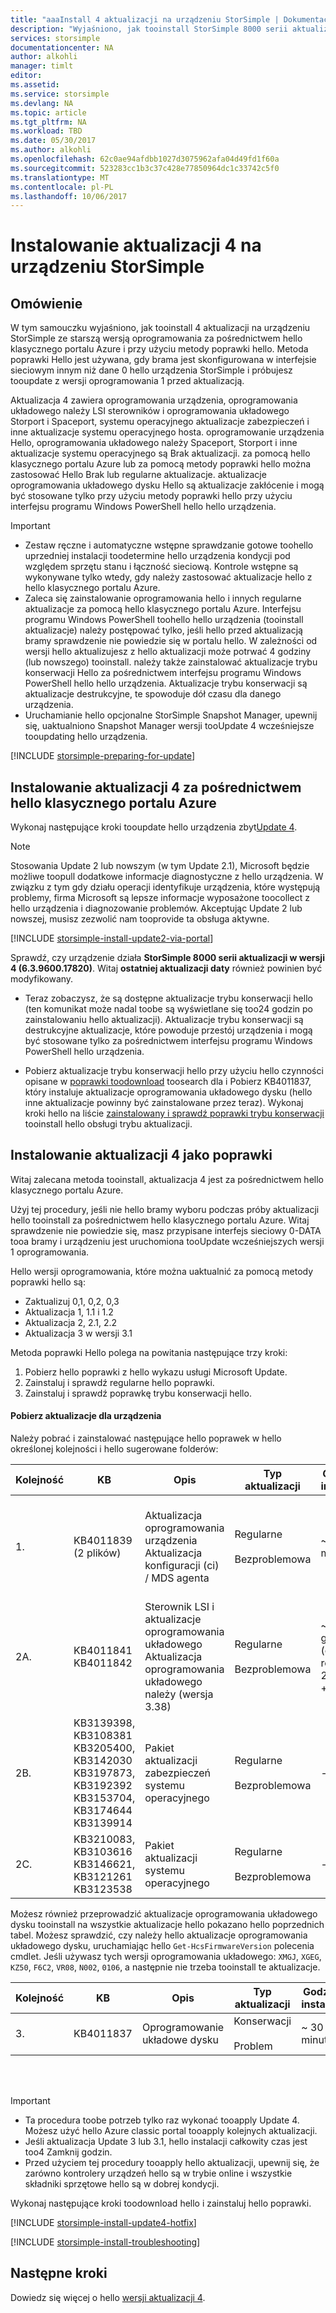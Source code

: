 ```yaml
---
title: "aaaInstall 4 aktualizacji na urządzeniu StorSimple | Dokumentacja firmy Microsoft"
description: "Wyjaśniono, jak tooinstall StorSimple 8000 serii aktualizacji 4 na urządzeniu z serii StorSimple 8000."
services: storsimple
documentationcenter: NA
author: alkohli
manager: timlt
editor: 
ms.assetid: 
ms.service: storsimple
ms.devlang: NA
ms.topic: article
ms.tgt_pltfrm: NA
ms.workload: TBD
ms.date: 05/30/2017
ms.author: alkohli
ms.openlocfilehash: 62c0ae94afdbb1027d3075962afa04d49fd1f60a
ms.sourcegitcommit: 523283cc1b3c37c428e77850964dc1c33742c5f0
ms.translationtype: MT
ms.contentlocale: pl-PL
ms.lasthandoff: 10/06/2017
---
```

# <a name="install-update-4-on-your-storsimple-device"></a>Instalowanie aktualizacji 4 na urządzeniu StorSimple

## <a name="overview"></a>Omówienie

W tym samouczku wyjaśniono, jak tooinstall 4 aktualizacji na urządzeniu StorSimple ze starszą wersją oprogramowania za pośrednictwem hello klasycznego portalu Azure i przy użyciu metody poprawki hello. Metoda poprawki Hello jest używana, gdy brama jest skonfigurowana w interfejsie sieciowym innym niż dane 0 hello urządzenia StorSimple i próbujesz tooupdate z wersji oprogramowania 1 przed aktualizacją.

Aktualizacja 4 zawiera oprogramowania urządzenia, oprogramowania układowego należy LSI sterowników i oprogramowania układowego Storport i Spaceport, systemu operacyjnego aktualizacje zabezpieczeń i inne aktualizacje systemu operacyjnego hosta.  oprogramowanie urządzenia Hello, oprogramowania układowego należy Spaceport, Storport i inne aktualizacje systemu operacyjnego są Brak aktualizacji. za pomocą hello klasycznego portalu Azure lub za pomocą metody poprawki hello można zastosować Hello Brak lub regularne aktualizacje. aktualizacje oprogramowania układowego dysku Hello są aktualizacje zakłócenie i mogą być stosowane tylko przy użyciu metody poprawki hello przy użyciu interfejsu programu Windows PowerShell hello hello urządzenia. 

> [!IMPORTANT]
> * Zestaw ręczne i automatyczne wstępne sprawdzanie gotowe toohello uprzedniej instalacji toodetermine hello urządzenia kondycji pod względem sprzętu stanu i łączność sieciową. Kontrole wstępne są wykonywane tylko wtedy, gdy należy zastosować aktualizacje hello z hello klasycznego portalu Azure.
> * Zaleca się zainstalowanie oprogramowania hello i innych regularne aktualizacje za pomocą hello klasycznego portalu Azure. Interfejsu programu Windows PowerShell toohello hello urządzenia (tooinstall aktualizacje) należy postępować tylko, jeśli hello przed aktualizacją bramy sprawdzenie nie powiedzie się w portalu hello. W zależności od wersji hello aktualizujesz z hello aktualizacji może potrwać 4 godziny (lub nowszego) tooinstall. należy także zainstalować aktualizacje trybu konserwacji Hello za pośrednictwem interfejsu programu Windows PowerShell hello hello urządzenia. Aktualizacje trybu konserwacji są aktualizacje destrukcyjne, te spowoduje dół czasu dla danego urządzenia.
> * Uruchamianie hello opcjonalne StorSimple Snapshot Manager, upewnij się, uaktualniono Snapshot Manager wersji tooUpdate 4 wcześniejsze tooupdating hello urządzenia.


[!INCLUDE [storsimple-preparing-for-update](../../includes/storsimple-preparing-for-updates.md)]

## <a name="install-update-4-via-hello-azure-classic-portal"></a>Instalowanie aktualizacji 4 za pośrednictwem hello klasycznego portalu Azure
Wykonaj następujące kroki tooupdate hello urządzenia zbyt[Update 4](storsimple-update4-release-notes.md).

> [!NOTE]
> Stosowania Update 2 lub nowszym (w tym Update 2.1), Microsoft będzie możliwe toopull dodatkowe informacje diagnostyczne z hello urządzenia. W związku z tym gdy działu operacji identyfikuje urządzenia, które występują problemy, firma Microsoft są lepsze informacje wyposażone toocollect z hello urządzenia i diagnozowanie problemów. Akceptując Update 2 lub nowszej, musisz zezwolić nam tooprovide ta obsługa aktywne. 

[!INCLUDE [storsimple-install-update2-via-portal](../../includes/storsimple-install-update2-via-portal.md)]

Sprawdź, czy urządzenie działa **StorSimple 8000 serii aktualizacji w wersji 4 (6.3.9600.17820)**. Witaj **ostatniej aktualizacji daty** również powinien być modyfikowany. 

* Teraz zobaczysz, że są dostępne aktualizacje trybu konserwacji hello (ten komunikat może nadal toobe są wyświetlane się too24 godzin po zainstalowaniu hello aktualizacji). Aktualizacje trybu konserwacji są destrukcyjne aktualizacje, które powoduje przestój urządzenia i mogą być stosowane tylko za pośrednictwem interfejsu programu Windows PowerShell hello urządzenia.
 
* Pobierz aktualizacje trybu konserwacji hello przy użyciu hello czynności opisane w [poprawki toodownload](#to-download-hotfixes) toosearch dla i Pobierz KB4011837, który instaluje aktualizacje oprogramowania układowego dysku (hello inne aktualizacje powinny być zainstalowane przez teraz). Wykonaj kroki hello na liście [zainstalowany i sprawdź poprawki trybu konserwacji](#to-install-and-verify-maintenance-mode-hotfixes) tooinstall hello obsługi trybu aktualizacji. 

## <a name="install-update-4-as-a-hotfix"></a>Instalowanie aktualizacji 4 jako poprawki
Witaj zalecana metoda tooinstall, aktualizacja 4 jest za pośrednictwem hello klasycznego portalu Azure.

Użyj tej procedury, jeśli nie hello bramy wyboru podczas próby aktualizacji hello tooinstall za pośrednictwem hello klasycznego portalu Azure. Witaj sprawdzenie nie powiedzie się, masz przypisane interfejs sieciowy 0-DATA tooa bramy i urządzeniu jest uruchomiona tooUpdate wcześniejszych wersji 1 oprogramowania.

Hello wersji oprogramowania, które można uaktualnić za pomocą metody poprawki hello są:

* Zaktualizuj 0,1, 0,2, 0,3
* Aktualizacja 1, 1.1 i 1.2
* Aktualizacja 2, 2.1, 2.2
* Aktualizacja 3 w wersji 3.1 


Metoda poprawki Hello polega na powitania następujące trzy kroki:

1. Pobierz hello poprawki z hello wykazu usługi Microsoft Update.
2. Zainstaluj i sprawdź regularne hello poprawki.
3. Zainstaluj i sprawdź poprawkę trybu konserwacji hello.

#### <a name="download-updates-for-your-device"></a>Pobierz aktualizacje dla urządzenia

Należy pobrać i zainstalować następujące hello poprawek w hello określonej kolejności i hello sugerowane folderów:

| Kolejność | KB | Opis | Typ aktualizacji | Godzina instalacji |Zainstaluj w folderze|
| --- | --- | --- | --- | --- | --- |
| 1. |KB4011839 <br> (2 plików) |Aktualizacja oprogramowania urządzenia <br> Aktualizacja konfiguracji (ci) / MDS agenta |Regularne <br></br>Bezproblemowa |~ 25 minut. |FirstOrderUpdate <br> _Zainstaluj aktualizację oprogramowania urządzenia przed aktualizacją agenta konfiguracji (ci) / MDS_|
| 2A. |KB4011841 <br> KB4011842 |Sterownik LSI i aktualizacje oprogramowania układowego <br> Aktualizacja oprogramowania układowego należy (wersja 3.38) |Regularne <br></br>Bezproblemowa |~ 3 godziny <br> (dotyczy również 2A. + 2B. + 2 C.)|SecondOrderUpdate|
| 2B. |KB3139398, KB3108381 <br> KB3205400, KB3142030 <br> KB3197873, KB3192392  <br> KB3153704, KB3174644 <br> KB3139914  |Pakiet aktualizacji zabezpieczeń systemu operacyjnego |Regularne <br></br>Bezproblemowa |- |SecondOrderUpdate|
| 2C. |KB3210083, KB3103616 <br> KB3146621, KB3121261 <br> KB3123538 |Pakiet aktualizacji systemu operacyjnego |Regularne <br></br>Bezproblemowa |- |SecondOrderUpdate|

Możesz również przeprowadzić aktualizacje oprogramowania układowego dysku tooinstall na wszystkie aktualizacje hello pokazano hello poprzednich tabel. Możesz sprawdzić, czy należy hello aktualizacje oprogramowania układowego dysku, uruchamiając hello `Get-HcsFirmwareVersion` polecenia cmdlet. Jeśli używasz tych wersji oprogramowania układowego: `XMGJ`, `XGEG`, `KZ50`, `F6C2`, `VR08`, `N002`, `0106`, a następnie nie trzeba tooinstall te aktualizacje.

| Kolejność | KB | Opis | Typ aktualizacji | Godzina instalacji | Zainstaluj w folderze|
| --- | --- | --- | --- | --- | --- |
| 3. |KB4011837 |Oprogramowanie układowe dysku |Konserwacji <br></br>Problem |~ 30 minut. | ThirdOrderUpdate |

<br></br>

> [!IMPORTANT]
> * Ta procedura toobe potrzeb tylko raz wykonać tooapply Update 4. Możesz użyć hello Azure classic portal tooapply kolejnych aktualizacji.
> * Jeśli aktualizacja Update 3 lub 3.1, hello instalacji całkowity czas jest too4 Zamknij godzin.
> * Przed użyciem tej procedury tooapply hello aktualizacji, upewnij się, że zarówno kontrolery urządzeń hello są w trybie online i wszystkie składniki sprzętowe hello są w dobrej kondycji.

Wykonaj następujące kroki toodownload hello i zainstaluj hello poprawki.

[!INCLUDE [storsimple-install-update4-hotfix](../../includes/storsimple-install-update4-hotfix.md)]

[!INCLUDE [storsimple-install-troubleshooting](../../includes/storsimple-install-troubleshooting.md)]

## <a name="next-steps"></a>Następne kroki
Dowiedz się więcej o hello [wersji aktualizacji 4](storsimple-update4-release-notes.md).

